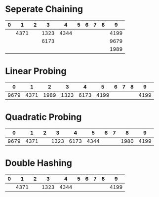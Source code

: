# Seperate Chaining

| 0 |   1   | 2 |   3  |  4   | 5 | 6 | 7 | 8 |   9  |
|---|-------|---|------|------|---|---|---|---|------|
|   | 4371  |   | 1323 | 4344 |   |   |   |   | 4199 |
|   |       |   | 6173 |      |   |   |   |   | 9679 |
|   |       |   |      |      |   |   |   |   | 1989 |

# Linear Probing 

|  0   |   1   |  2   |   3  |  4   |  5   | 6 | 7 | 8 |   9  |
|------|-------|------|------|------|------|---|---|---|------|
| 9679 | 4371  | 1989 | 1323 | 6173 | 4199 |   |   |   | 4199 |

# Quadratic Probing  

|  0   |   1   |  2   |   3  |  4   |  5   | 6 | 7 |  8   |   9  |
|------|-------|------|------|------|------|---|---|------|------|
| 9679 | 4371  |      | 1323 | 6173 | 4344 |   |   | 1980 | 4199 |

# Double Hashing

|  0   |   1   |  2   |   3  |  4   |  5   | 6 | 7 |  8   |   9  |
|------|-------|------|------|------|------|---|---|------|------|
|      | 4371  |      | 1323 | 4344 |      |   |   |      | 4199 |